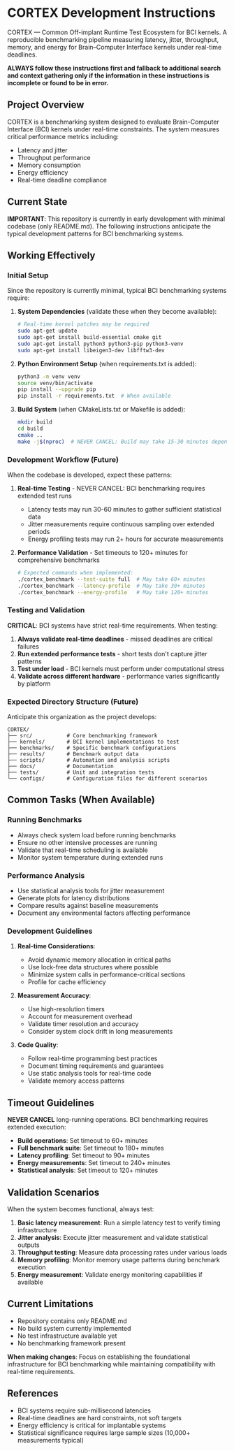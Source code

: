 # CORTEX Development Instructions

CORTEX — Common Off-implant Runtime Test Ecosystem for BCI kernels. A reproducible benchmarking pipeline measuring latency, jitter, throughput, memory, and energy for Brain–Computer Interface kernels under real-time deadlines.

**ALWAYS follow these instructions first and fallback to additional search and context gathering only if the information in these instructions is incomplete or found to be in error.**

## Project Overview

CORTEX is a benchmarking system designed to evaluate Brain-Computer Interface (BCI) kernels under real-time constraints. The system measures critical performance metrics including:
- Latency and jitter 
- Throughput performance
- Memory consumption
- Energy efficiency
- Real-time deadline compliance

## Current State

**IMPORTANT**: This repository is currently in early development with minimal codebase (only README.md). The following instructions anticipate the typical development patterns for BCI benchmarking systems.

## Working Effectively

### Initial Setup
Since the repository is currently minimal, typical BCI benchmarking systems require:

1. **System Dependencies** (validate these when they become available):
   ```bash
   # Real-time kernel patches may be required
   sudo apt-get update
   sudo apt-get install build-essential cmake git
   sudo apt-get install python3 python3-pip python3-venv
   sudo apt-get install libeigen3-dev libfftw3-dev
   ```

2. **Python Environment Setup** (when requirements.txt is added):
   ```bash
   python3 -m venv venv
   source venv/bin/activate
   pip install --upgrade pip
   pip install -r requirements.txt  # When available
   ```

3. **Build System** (when CMakeLists.txt or Makefile is added):
   ```bash
   mkdir build
   cd build
   cmake ..
   make -j$(nproc)  # NEVER CANCEL: Build may take 15-30 minutes depending on complexity
   ```

### Development Workflow (Future)

When the codebase is developed, expect these patterns:

1. **Real-time Testing** - NEVER CANCEL: BCI benchmarking requires extended test runs
   - Latency tests may run 30-60 minutes to gather sufficient statistical data
   - Jitter measurements require continuous sampling over extended periods
   - Energy profiling tests may run 2+ hours for accurate measurements

2. **Performance Validation** - Set timeouts to 120+ minutes for comprehensive benchmarks
   ```bash
   # Expected commands when implemented:
   ./cortex_benchmark --test-suite full  # May take 60+ minutes
   ./cortex_benchmark --latency-profile  # May take 30+ minutes  
   ./cortex_benchmark --energy-profile   # May take 120+ minutes
   ```

### Testing and Validation

**CRITICAL**: BCI systems have strict real-time requirements. When testing:

1. **Always validate real-time deadlines** - missed deadlines are critical failures
2. **Run extended performance tests** - short tests don't capture jitter patterns
3. **Test under load** - BCI kernels must perform under computational stress
4. **Validate across different hardware** - performance varies significantly by platform

### Expected Directory Structure (Future)

Anticipate this organization as the project develops:
```
CORTEX/
├── src/           # Core benchmarking framework
├── kernels/       # BCI kernel implementations to test
├── benchmarks/    # Specific benchmark configurations
├── results/       # Benchmark output data
├── scripts/       # Automation and analysis scripts
├── docs/          # Documentation
├── tests/         # Unit and integration tests
└── configs/       # Configuration files for different scenarios
```

## Common Tasks (When Available)

### Running Benchmarks
- Always check system load before running benchmarks
- Ensure no other intensive processes are running
- Validate that real-time scheduling is available
- Monitor system temperature during extended runs

### Performance Analysis
- Use statistical analysis tools for jitter measurement
- Generate plots for latency distributions
- Compare results against baseline measurements
- Document any environmental factors affecting performance

### Development Guidelines

1. **Real-time Considerations**:
   - Avoid dynamic memory allocation in critical paths
   - Use lock-free data structures where possible
   - Minimize system calls in performance-critical sections
   - Profile for cache efficiency

2. **Measurement Accuracy**:
   - Use high-resolution timers
   - Account for measurement overhead
   - Validate timer resolution and accuracy
   - Consider system clock drift in long measurements

3. **Code Quality**:
   - Follow real-time programming best practices
   - Document timing requirements and guarantees
   - Use static analysis tools for real-time code
   - Validate memory access patterns

## Timeout Guidelines

**NEVER CANCEL** long-running operations. BCI benchmarking requires extended execution:

- **Build operations**: Set timeout to 60+ minutes
- **Full benchmark suite**: Set timeout to 180+ minutes  
- **Latency profiling**: Set timeout to 90+ minutes
- **Energy measurements**: Set timeout to 240+ minutes
- **Statistical analysis**: Set timeout to 120+ minutes

## Validation Scenarios

When the system becomes functional, always test:

1. **Basic latency measurement**: Run a simple latency test to verify timing infrastructure
2. **Jitter analysis**: Execute jitter measurement and validate statistical outputs
3. **Throughput testing**: Measure data processing rates under various loads
4. **Memory profiling**: Monitor memory usage patterns during benchmark execution
5. **Energy measurement**: Validate energy monitoring capabilities if available

## Current Limitations

- Repository contains only README.md
- No build system currently implemented  
- No test infrastructure available yet
- No benchmarking framework present

**When making changes**: Focus on establishing the foundational infrastructure for BCI benchmarking while maintaining compatibility with real-time requirements.

## References

- BCI systems require sub-millisecond latencies
- Real-time deadlines are hard constraints, not soft targets
- Energy efficiency is critical for implantable systems
- Statistical significance requires large sample sizes (10,000+ measurements typical)